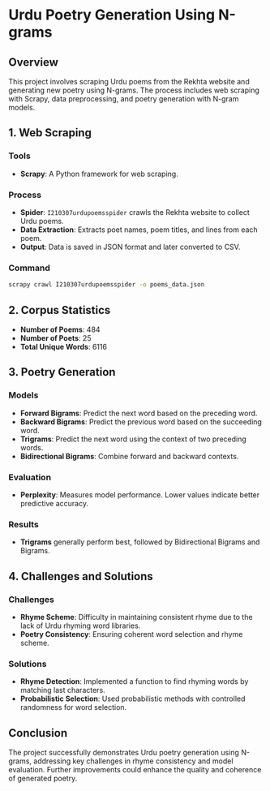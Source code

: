 # Urdu Poetry Generation Using N-grams

## Overview

This project involves scraping Urdu poems from the Rekhta website and generating new poetry using N-grams. The process includes web scraping with Scrapy, data preprocessing, and poetry generation with N-gram models.

## 1. Web Scraping

### Tools
- **Scrapy**: A Python framework for web scraping.

### Process
- **Spider**: `I210307urdupoemsspider` crawls the Rekhta website to collect Urdu poems.
- **Data Extraction**: Extracts poet names, poem titles, and lines from each poem.
- **Output**: Data is saved in JSON format and later converted to CSV.

### Command
```bash
scrapy crawl I210307urdupoemsspider -o poems_data.json
```

## 2. Corpus Statistics

- **Number of Poems**: 484
- **Number of Poets**: 25
- **Total Unique Words**: 6116

## 3. Poetry Generation

### Models
- **Forward Bigrams**: Predict the next word based on the preceding word.
- **Backward Bigrams**: Predict the previous word based on the succeeding word.
- **Trigrams**: Predict the next word using the context of two preceding words.
- **Bidirectional Bigrams**: Combine forward and backward contexts.

### Evaluation
- **Perplexity**: Measures model performance. Lower values indicate better predictive accuracy.

### Results
- **Trigrams** generally perform best, followed by Bidirectional Bigrams and Bigrams.

## 4. Challenges and Solutions

### Challenges
- **Rhyme Scheme**: Difficulty in maintaining consistent rhyme due to the lack of Urdu rhyming word libraries.
- **Poetry Consistency**: Ensuring coherent word selection and rhyme scheme.

### Solutions
- **Rhyme Detection**: Implemented a function to find rhyming words by matching last characters.
- **Probabilistic Selection**: Used probabilistic methods with controlled randomness for word selection.

## Conclusion

The project successfully demonstrates Urdu poetry generation using N-grams, addressing key challenges in rhyme consistency and model evaluation. Further improvements could enhance the quality and coherence of generated poetry.
